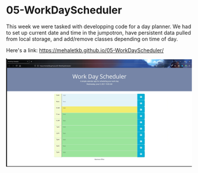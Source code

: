 # 05-WorkDayScheduler

This week we were tasked with developping code for a day planner. 
We had to set up current date and time in the jumpotron, have persistent data pulled from local storage, and add/remove classes depending on time of day.

Here's a link: https://mehaletkb.github.io/05-WorkDayScheduler/

![gif](./assets/05HW.gif)
